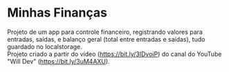 # Minhas Finanças

Projeto de um app para controle financeiro, registrando valores para entradas, saídas, e balanço geral (total entre entradas e saídas), tudo guardado no localstorage. <br />
Projeto criado a partir do vídeo (https://bit.ly/3IDvoiP) do canal do YouTube "Will Dev" (https://bit.ly/3uM4AXU).
